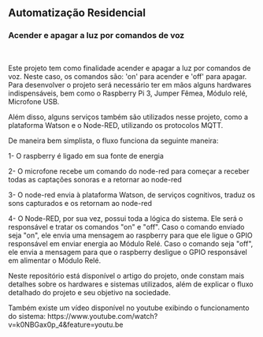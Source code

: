 <h2>Automatização Residencial</h2>

<h3>Acender e apagar a luz por comandos de voz</h3> 
<br>
<p> Este projeto tem como finalidade acender e apagar a luz por comandos de voz. 
Neste caso, os comandos são: 'on' para acender e 'off' para apagar.
Para desenvolver o projeto será necessário ter em mãos alguns hardwares indispensáveis,
bem como o Raspberry Pi 3, Jumper Fêmea, Módulo relé, Microfone USB. </p>

<p> Além disso, alguns serviços também são utilizados nesse projeto,
como a plataforma Watson e o Node-RED, utilizando os protocolos MQTT. </p>

<p> De maneira bem simplista, o fluxo funciona da seguinte maneira:</p>
<p> 1- O raspberry é ligado em sua fonte de energia</p>
<p> 2- O microfone recebe um comando do node-red para começar a receber todas as captações sonoras e a retornar ao node-red</p>
<p> 3- O node-red envia à plataforma Watson, de serviços cognitivos, traduz os sons capturados e os retornam ao node-red  </p>
<p> 4- O Node-RED, por sua vez, possui toda a lógica do sistema. Ele será o responsável e tratar os comandos "on" e "off".
Caso o comando enviado seja "on", ele envia uma mensagem ao raspberry para que ele ligue o GPIO responsável em enviar
energia ao Módulo Relé. Caso o comando seja "off", ele envia a mensagem para que o raspberry desligue
o GPIO responsável em alimentar o Módulo Relé.


<p> Neste repositório está disponível o artigo do projeto, onde constam mais
detalhes sobre os hardwares e sistemas utilizados, além de explicar o fluxo detalhado do projeto
e seu objetivo na sociedade. </p>

<p> Também existe um vídeo disponível no youtube exibindo o funcionamento do sistema: https://www.youtube.com/watch?v=k0NBGax0p_4&feature=youtu.be </p>




